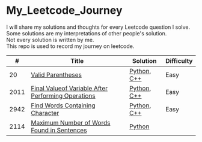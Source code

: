 # My_Leetcode_Journey
I will share my solutions and thoughts for every Leetcode question I solve.   
Some solutions are my interpretations of other people's solution.  
Not every solution is written by me.  
This repo is used to record my journey on leetcode.

| # | Title | Solution | Difficulty |
|---| ----- | -------- | ---------- |
|20|[Valid Parentheses](https://leetcode.com/problems/valid-parentheses/description/)|[Python](./Algorithms/Python/Valid_Parentheses/), [C++](./Algorithms/C++/Valid_Parentheses/)|Easy|
|2011|[Final Valueof Variable After Performing Operations](https://leetcode.com/problems/final-value-of-variable-after-performing-operations/description/)|[Python](./Algorithms/Python/Final_Valueof_Variable_After_Performing_Operations/), [C++](./Algorithms/C++/Final_Valueof_Variable_After_Performing_Operations/)|Easy|
|2942|[Find Words Containing Character](https://leetcode.com/problems/find-words-containing-character/description/)|[Python](./Algorithms/Python/Find_Words_Containing_Character/), [C++](./Algorithms/C++/Find_Words_Containing_Character/)|Easy|
|2114|[Maximum Number of Words Found in Sentences](https://leetcode.com/problems/maximum-number-of-words-found-in-sentences/description/)|[Python](./Algorithms/Python/Maximum_Number_of_Words_Found_in_Sentences/)||
